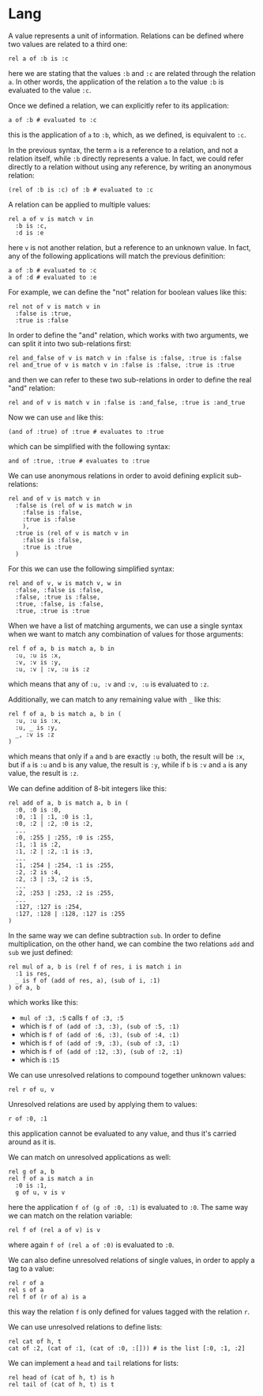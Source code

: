 # Lang

A value represents a unit of information. Relations can be defined where two values are related to a third one:

```sloth
rel a of :b is :c
```

here we are stating that the values `:b` and `:c` are related through the relation `a`. In other words, the application of the relation `a` to the value `:b` is evaluated to the value `:c`.

Once we defined a relation, we can explicitly refer to its application:

```sloth
a of :b # evaluated to :c
```

this is the application of `a` to `:b`, which, as we defined, is equivalent to `:c`.

In the previous syntax, the term `a` is a reference to a relation, and not a relation itself, while `:b` directly represents a value. In fact, we could refer directly to a relation without using any reference, by writing an anonymous relation:

```sloth
(rel of :b is :c) of :b # evaluated to :c
```

A relation can be applied to multiple values:

```sloth
rel a of v is match v in
  :b is :c,
  :d is :e
```

here `v` is not another relation, but a reference to an unknown value. In fact, any of the following applications will match the previous definition:

```sloth
a of :b # evaluated to :c
a of :d # evaluated to :e
```

For example, we can define the "not" relation for boolean values like this:

```sloth
rel not of v is match v in
  :false is :true,
  :true is :false
```

In order to define the "and" relation, which works with two arguments, we can split it into two sub-relations first:

```sloth
rel and_false of v is match v in :false is :false, :true is :false
rel and_true of v is match v in :false is :false, :true is :true
```

and then we can refer to these two sub-relations in order to define the real "and" relation:

```sloth
rel and of v is match v in :false is :and_false, :true is :and_true
```

Now we can use `and` like this:

```sloth
(and of :true) of :true # evaluates to :true
```

which can be simplified with the following syntax:

```sloth
and of :true, :true # evaluates to :true
```

We can use anonymous relations in order to avoid defining explicit sub-relations:

```sloth
rel and of v is match v in
  :false is (rel of w is match w in
    :false is :false,
    :true is :false
    ),
  :true is (rel of v is match v in
    :false is :false,
    :true is :true
  )
```

For this we can use the following simplified syntax:

```sloth
rel and of v, w is match v, w in
  :false, :false is :false,
  :false, :true is :false,
  :true, :false, is :false,
  :true, :true is :true
```

When we have a list of matching arguments, we can use a single syntax when we want to match any combination of values for those arguments:

```sloth
rel f of a, b is match a, b in
  :u, :u is :x,
  :v, :v is :y,
  :u, :v | :v, :u is :z
```

which means that any of `:u, :v` and `:v, :u` is evaluated to `:z`.

Additionally, we can match to any remaining value with `_` like this:

```sloth
rel f of a, b is match a, b in (
  :u, :u is :x,
  :u, _ is :y,
  _, :v is :z
)
```

which means that only if `a` and `b` are exactly `:u` both, the result will be `:x`, but if `a` is `:u` and `b` is any value, the result is `:y`, while if `b` is `:v` and `a` is any value, the result is `:z`.

We can define addition of 8-bit integers like this:

```sloth
rel add of a, b is match a, b in (
  :0, :0 is :0,
  :0, :1 | :1, :0 is :1,
  :0, :2 | :2, :0 is :2,
  ...
  :0, :255 | :255, :0 is :255,
  :1, :1 is :2,
  :1, :2 | :2, :1 is :3,
  ...
  :1, :254 | :254, :1 is :255,
  :2, :2 is :4,
  :2, :3 | :3, :2 is :5,
  ...
  :2, :253 | :253, :2 is :255,
  ...
  :127, :127 is :254,
  :127, :128 | :128, :127 is :255
)
```

In the same way we can define subtraction `sub`. In order to define multiplication, on the other hand, we can combine the two relations `add` and `sub` we just defined:

```sloth
rel mul of a, b is (rel f of res, i is match i in
  :1 is res,
  _ is f of (add of res, a), (sub of i, :1)
) of a, b
```

which works like this:

- `mul of :3, :5` calls `f of :3, :5`
- which is `f of (add of :3, :3), (sub of :5, :1)`
- which is `f of (add of :6, :3), (sub of :4, :1)`
- which is `f of (add of :9, :3), (sub of :3, :1)`
- which is `f of (add of :12, :3), (sub of :2, :1)`
- which is `:15`

We can use unresolved relations to compound together unknown values:

```sloth
rel r of u, v
```

Unresolved relations are used by applying them to values:

```sloth
r of :0, :1
```

this application cannot be evaluated to any value, and thus it's carried around as it is.

We can match on unresolved applications as well:

```sloth
rel g of a, b
rel f of a is match a in
  :0 is :1,
  g of u, v is v
```

here the application `f of (g of :0, :1)` is evaluated to `:0`. The same way we can match on the relation variable:

```sloth
rel f of (rel a of v) is v
```

where again `f of (rel a of :0)` is evaluated to `:0`.

We can also define unresolved relations of single values, in order to apply a tag to a value:

```sloth
rel r of a
rel s of a
rel f of (r of a) is a
```

this way the relation `f` is only defined for values tagged with the relation `r`.

We can use unresolved relations to define lists:

```sloth
rel cat of h, t
cat of :2, (cat of :1, (cat of :0, :[])) # is the list [:0, :1, :2]
```

We can implement a `head` and `tail` relations for lists:

```sloth
rel head of (cat of h, t) is h
rel tail of (cat of h, t) is t
```
